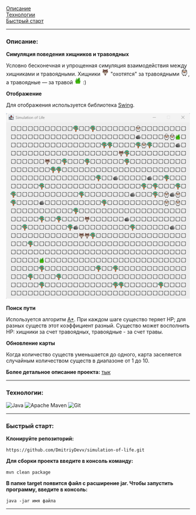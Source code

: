 <a name="description"></a>

[Описание](#description)  
[Технологии](#technologies)  
[Быстрый старт](#quickStart)

---

### Описание:

**Симуляция поведения хищников и травоядных**

Условно бесконечная и упрощенная симуляция взаимодействия между хищниками и травоядными.
Хищники ![wolf.png](src/main/resources/com/DmitriyDevv/view/icons/wolf.png) "охотятся" за
травоядными ![wolf.png](src/main/resources/com/DmitriyDevv/view/icons/sheep.png), а травоядные
— за травой ![wolf.png](src/main/resources/com/DmitriyDevv/view/icons/grass.png) :)

**Отображение**

Для отображения используется
библиотека [Swing](https://docs.oracle.com/javase/8/docs/technotes/guides/swing/index.html).

![view-simulation-window.png|500](gitsrc/view-simulation-window.png)

**Поиск пути**

Используется алгоритм [A*](https://ru.wikipedia.org/wiki/A*). При каждом шаге существо теряет HP; для разных существ
этот коэффициент разный. Существо может восполнить HP: хищники за
счет травоядных, травоядные - за счет травы.

**Обновление карты**

Когда количество существ уменьшается до одного, карта заселяется случайным количеством существ в диапазоне от 1 до 10.

**Более детальное описание проекта:**
[тык](https://zhukovsd.github.io/java-backend-learning-course/Projects/Simulation/)

---

<a name="technologies"></a>

### Технологии:

![Java](https://img.shields.io/badge/java-%23ED8B00.svg?style=for-the-badge&logo=openjdk&logoColor=white)
![Apache Maven](https://img.shields.io/badge/Apache%20Maven-C71A36?style=for-the-badge&logo=Apache%20Maven&logoColor=white)
![Git](https://img.shields.io/badge/git-%23F05033.svg?style=for-the-badge&logo=git&logoColor=white)

---

<a name="quickStart"></a>

### Быстрый старт:

**Клонируйте репозиторий:**

```
https://github.com/DmitriyDevv/simulation-of-life.git
```

**Для сборки проекта введите в консоль команду:**

```
mvn clean package
```

**В папке target появится файл с расширение jar.
Чтобы запустить программу, введите в консоль:**

```
java -jar имя файла
```

---